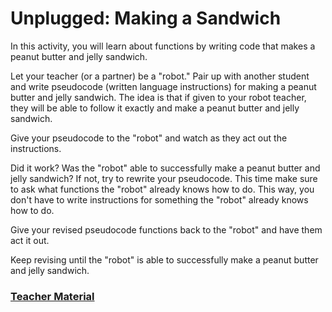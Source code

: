 # Unplugged: Making a Sandwich

In this activity, you will learn about functions by writing code that makes a peanut butter and jelly sandwich.

Let your teacher (or a partner) be a "robot." Pair up with another student and write pseudocode (written language instructions) for making a peanut butter and jelly sandwich. The idea is that if given to your robot teacher, they will be able to follow it exactly and make a peanut butter and jelly sandwich.

Give your pseudocode to the "robot" and watch as they act out the instructions. 

Did it work? Was the "robot" able to successfully make a peanut butter and jelly sandwich? If not, try to rewrite your pseudocode. This time make sure to ask what functions the "robot" already knows how to do. This way, you don't have to write instructions for something the "robot" already knows how to do.

Give your revised pseudocode functions back to the "robot" and have them act it out.

Keep revising until the "robot" is able to successfully make a peanut butter and jelly sandwich.

### [Teacher Material](/courses/advanced-blocks/about/teachers)